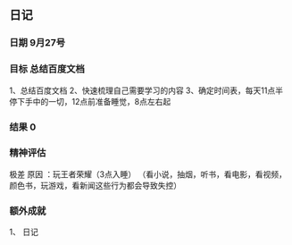 
## 日记
### 日期 9月27号
### 目标 总结百度文档
1、总结百度文档
2、快速梳理自己需要学习的内容
3、确定时间表，每天11点半停下手中的一切，12点前准备睡觉，8点左右起 

### 结果 0 
### 精神评估 
极差 
原因 ：玩王者荣耀（3点入睡）
（看小说，抽烟，听书，看电影，看视频，颜色书，玩游戏，看新闻这些行为都会导致失控）

### 额外成就 
1、 日记



